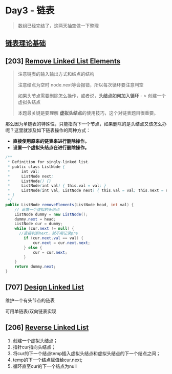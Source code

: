 # Day3 - 链表

> 数组已经完结了，这两天抽空做一下整理

## [链表理论基础](https://programmercarl.com/链表理论基础.html)





## \[203] [Remove Linked List Elements](https://leetcode.com/problems/remove-linked-list-elements/description/)

> 注意链表的输入输出方式和结点的结构
>
> 注意结点为空时 node.next等会报错，所以每次循环要注意判空
>
> 如果头节点需要删除怎么操作，或者说，**头结点如何加入循环** - > 创建一个虚拟头结点
>
> 本题最关键是要理解 **虚拟头结点**的使用技巧，这个对链表题目很重要。

那么因为单链表的特殊性，只能指向下一个节点，如果删除的是头结点又该怎么办呢？这里就涉及如下链表操作的两种方式：

- **直接使用原来的链表来进行删除操作。**
- **设置一个虚拟头结点在进行删除操作。**

```java
/**
 * Definition for singly-linked list.
 * public class ListNode {
 *     int val;
 *     ListNode next;
 *     ListNode() {}
 *     ListNode(int val) { this.val = val; }
 *     ListNode(int val, ListNode next) { this.val = val; this.next = next; }
 * }
 */
public ListNode removeElements(ListNode head, int val) {
    // 设置一个虚拟的头结点
    ListNode dummy = new ListNode();
    dummy.next = head;
    ListNode cur = dummy;
    while (cur.next != null) {
      //直接判断next，就不用记录pre
        if (cur.next.val == val) {
            cur.next = cur.next.next;
        } else {
            cur = cur.next;        
        }
    }
    return dummy.next;
}
```

## \[707] [Design Linked List](https://leetcode.com/problems/design-linked-list/description/)

维护一个有头节点的链表

可用单链表/双向链表实现



## \[206] [Reverse Linked List](https://leetcode.com/problems/reverse-linked-list/description/)

1. 创建一个虚拟头结点；
2. 指针cur指向头结点；
3. 将cur的下一个结点temp插入虚拟头结点和虚拟头结点的下一个结点之间；
4. temp的下一个结点赋值给cur.next;
5. 循环直至cur的下一个结点为null

